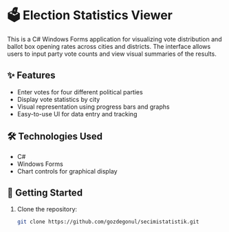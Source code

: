 # 🗳️ Election Statistics Viewer

This is a C# Windows Forms application for visualizing vote distribution and ballot box opening rates across cities and districts. The interface allows users to input party vote counts and view visual summaries of the results.

## ✨ Features

- Enter votes for four different political parties
- Display vote statistics by city
- Visual representation using progress bars and graphs
- Easy-to-use UI for data entry and tracking

## 🛠️ Technologies Used

- C#
- Windows Forms
- Chart controls for graphical display

## 🚀 Getting Started

1. Clone the repository:
   ```bash
   git clone https://github.com/gozdegonul/secimistatistik.git
